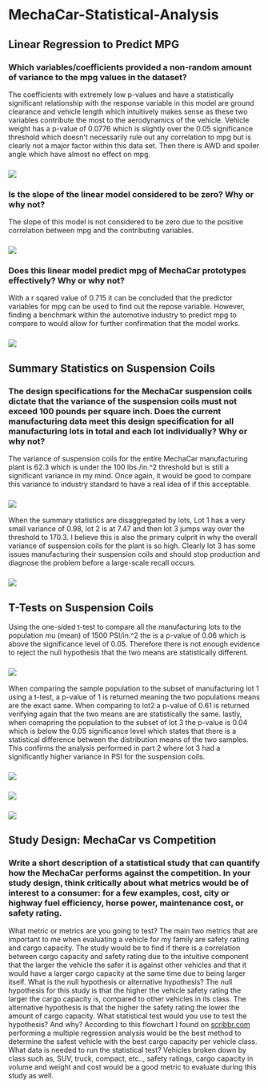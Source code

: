 # MechaCar-Statistical-Analysis
## Linear Regression to Predict MPG
### Which variables/coefficients provided a non-random amount of variance to the mpg values in the dataset?
The coefficients with extremely low p-values and have a statistically significant relationship with the response variable in this model are ground clearance and vehicle length which intuitively makes sense as these two variables contribute the most to the aerodynamics of the vehicle. Vehicle weight has a p-value of 0.0776 which is slightly over the 0.05 significance threshold which doesn't necessarily rule out any correlation to mpg but is clearly not a major factor within this data set. Then there is AWD and spoiler angle which have almost no effect on mpg. 
### ![](Images/RPlot.png)
### Is the slope of the linear model considered to be zero? Why or why not?
The slope of this model is not considered to be zero due to the positive correlation between mpg and the contributing variables.
### ![](Images/Normal%20Q-Q%20Plot.png)
### Does this linear model predict mpg of MechaCar prototypes effectively? Why or why not?
With a r sqared value of 0.715 it can be concluded that the predictor variables for mpg can be used to find out the repose variable. However, finding a benchmark within the automotive industry to predict mpg to compare to would allow for further confirmation that the model works.
### ![](Images/Linear%20Regression%20to%20Predict%20MPG%20.PNG)
## Summary Statistics on Suspension Coils
### The design specifications for the MechaCar suspension coils dictate that the variance of the suspension coils must not exceed 100 pounds per square inch. Does the current manufacturing data meet this design specification for all manufacturing lots in total and each lot individually? Why or why not?
The variance of suspension coils for the entire MechaCar manufacturing plant is 62.3 which is under the 100 lbs./in.^2 threshold but is still a significant variance in my mind. Once again, it would be good to compare this variance to industry standard to have a real idea of if this acceptable. 
### ![](Images/Total%20Summary.PNG)
When the summary statistics are disaggregated by lots, Lot 1 has a very small variance of 0.98, lot 2 is at 7.47 and then lot 3 jumps way over the threshold to 170.3. I believe this is also the primary culprit in why the overall variance of suspension coils for the plant is so high. Clearly lot 3 has some issues manufacturing their suspension coils and should stop production and diagnose the problem before a large-scale recall occurs. 
### ![](Images/Lot%20Summary.PNG)
## T-Tests on Suspension Coils
Using the one-sided t-test to compare all the manufacturing lots to the population mu (mean) of 1500 PSI/in.^2 the is a p-value of 0.06 which is above the significance level of 0.05. Therefore there is not enough evidence to reject the null hypothesis that the two means are statistically different. 
### ![](Images/t-test(all).PNG)
When comparing the sample population to the subset of manufacturing lot 1 using a t-test, a p-value of 1 is returned meaning the two populations means are the exact same. When comparing to lot2 a p-value of 0.61 is returned verifying again that the two means are are statistically the same. lastly, when comapring the population to the subset of lot 3 the p-value is 0.04 which is below the 0.05 significance level which states that there is a statistical difference between the distribution means of the two samples. This confirms the analysis performed in part 2 where lot 3 had a significantly higher variance in PSI for the suspension coils. 
### ![](Images/t-test(lot1).PNG)
### ![](Images/t-test(lot2).PNG)
### ![](Images/t-test(lot3).PNG)
## Study Design: MechaCar vs Competition
### Write a short description of a statistical study that can quantify how the MechaCar performs against the competition. In your study design, think critically about what metrics would be of interest to a consumer: for a few examples, cost, city or highway fuel efficiency, horse power, maintenance cost, or safety rating.
What metric or metrics are you going to test?
The main two metrics that are important to me when evaluating a vehicle for my family are safety rating and cargo capacity. The study would be to find if there is a correlation between cargo capacity and safety rating due to the intuitive component that the larger the vehicle the safer it is against other vehicles and that it would have a larger cargo capacity at the same time due to being larger itself. 
What is the null hypothesis or alternative hypothesis?
The null hypothesis for this study is that the higher the vehicle safety rating the larger the cargo capacity is, compared to other vehicles in its class. 
The alternative hypothesis is that the higher the safety rating the lower the amount of cargo capacity. 
What statistical test would you use to test the hypothesis? And why?
According to this flowchart I found on [scribbr.com](https://www.scribbr.com/statistics/statistical-tests/) performing a multiple regression analysis would be the best method to determine the safest vehicle with the best cargo capacity per vehicle class. 
What data is needed to run the statistical test?
Vehicles broken down by class such as, SUV, truck, compact, etc.., safety ratings, cargo capacity in volume and weight and cost would be a good metric to evaluate during this study as well. 

